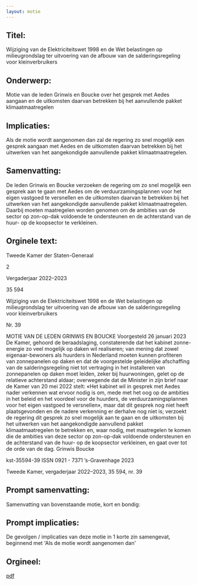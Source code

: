 ```yaml
---
layout: motie
---
```

## Titel:
Wijziging van de Elektriciteitswet 1998 en de Wet belastingen op milieugrondslag ter uitvoering van de afbouw van de salderingsregeling voor kleinverbruikers
## Onderwerp:
Motie van de leden Grinwis en Boucke over het gesprek met Aedes aangaan en de uitkomsten daarvan betrekken bij het aanvullende pakket klimaatmaatregelen
## Implicaties:

Als de motie wordt aangenomen dan zal de regering zo snel mogelijk een gesprek aangaan met Aedes en de uitkomsten daarvan betrekken bij het uitwerken van het aangekondigde aanvullende pakket klimaatmaatregelen.
## Samenvatting:

De leden Grinwis en Boucke verzoeken de regering om zo snel mogelijk een gesprek aan te gaan met Aedes om de verduurzamingsplannen voor het eigen vastgoed te versnellen en de uitkomsten daarvan te betrekken bij het uitwerken van het aangekondigde aanvullende pakket klimaatmaatregelen. Daarbij moeten maatregelen worden genomen om de ambities van de sector op zon-op-dak voldoende te ondersteunen en de achterstand van de huur- op de koopsector te verkleinen.
## Orginele text:


Tweede Kamer der Staten-Generaal

2

Vergaderjaar 2022–2023

35 594

Wijziging van de Elektriciteitswet 1998 en de
Wet belastingen op milieugrondslag ter
uitvoering van de afbouw van de
salderingsregeling voor kleinverbruikers

Nr. 39

MOTIE VAN DE LEDEN GRINWIS EN BOUCKE
Voorgesteld 26 januari 2023
De Kamer,
gehoord de beraadslaging,
constaterende dat het kabinet zonne-energie zo veel mogelijk op daken wil
realiseren;
van mening dat zowel eigenaar-bewoners als huurders in Nederland
moeten kunnen profiteren van zonnepanelen op daken en dat de
voorgestelde geleidelijke afschaffing van de salderingsregeling niet tot
vertraging in het installeren van zonnepanelen op daken moet leiden,
zeker bij huurwoningen, gelet op de relatieve achterstand aldaar;
overwegende dat de Minister in zijn brief naar de Kamer van 20 mei 2022
stelt: «Het kabinet wil in gesprek met Aedes nader verkennen wat ervoor
nodig is om, mede met het oog op de ambities in het beleid en het
voordeel voor de huurders, de verduurzamingsplannen voor het eigen
vastgoed te versnellen», maar dat dit gesprek nog niet heeft plaatsgevonden en de nadere verkenning er derhalve nog niet is;
verzoekt de regering dit gesprek zo snel mogelijk aan te gaan en de
uitkomsten bij het uitwerken van het aangekondigde aanvullend pakket
klimaatmaatregelen te betrekken en, waar nodig, met maatregelen te
komen die de ambities van deze sector op zon-op-dak voldoende
ondersteunen en de achterstand van de huur- op de koopsector
verkleinen,
en gaat over tot de orde van de dag.
Grinwis
Boucke

kst-35594-39
ISSN 0921 - 7371
’s-Gravenhage 2023

Tweede Kamer, vergaderjaar 2022–2023, 35 594, nr. 39


## Prompt samenvatting:
Samenvatting van bovenstaande motie, kort en bondig:


## Prompt implicaties:
De gevolgen / implicaties van deze motie in 1 korte zin samengevat, beginnend met 'Als de motie wordt aangenomen dan' 

## Orgineel:
[pdf](https://gegevensmagazijn.tweedekamer.nl/OData/v4/2.0/Document(c308681a-3e27-4b73-88d8-9b4973e9ad00)/resource)
